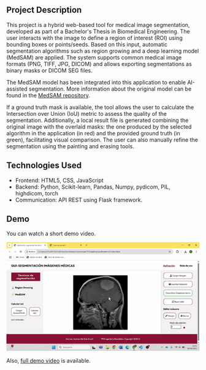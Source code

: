 ## Project Description
This project is a hybrid web-based tool for medical image segmentation, developed as part of a Bachelor's Thesis in Biomedical Engineering. The user interacts with the image to define a region of interest (ROI) using bounding boxes or points/seeds. Based on this input, automatic segmentation algorithms such as region growing and a deep learning model (MedSAM) are applied. The system supports common medical image formats (PNG, TIFF, JPG, DICOM) and allows exporting segmentations as binary masks or DICOM SEG files.

The MedSAM model has been integrated into this application to enable AI-assisted segmentation. More information about the original model can be found in the [MedSAM repository](https://github.com/bowang-lab/MedSAM). 

If a ground truth mask is available, the tool allows the user to calculate the Intersection over Union (IoU) metric to assess the quality of the segmentation. Additionally, a local result file is generated combining the original image with the overlaid masks: the one produced by the selected algorithm in the application (in red) and the provided ground truth (in green), facilitating visual comparison. The user can also manually refine the segmentation using the painting and erasing tools.

## Technologies Used
- Frontend: HTML5, CSS, JavaScript
- Backend: Python, Scikit-learn, Pandas, Numpy, pydicom, PIL, highdicom, torch
- Communication: API REST using Flask framework.

## Demo
You can watch a short demo video. 

![Demo of the application](demoTFG.gif)

Also, [full demo video](https://drive.google.com/file/d/1LPyrdAs4ONOdYb40uPEIfmKPBH8K31Gx/view?usp=sharing) is available. 
